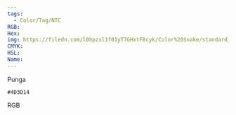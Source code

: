 ```yaml
---
tags:
  - Color/Tag/NTC
RGB:
Hex:
img: https://filedn.com/l0hpzxl1f01yT7GHxtF8cyk/Color%20Snake/standard_csv_to_svg/%23/4D3D14.svg
CMYK:
HSL:
Name:
---
```

Punga
```palette
#4D3D14
```
RGB

